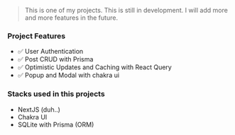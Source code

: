 > This is one of my projects. This is still in development. I will add more and more features in the future.

### Project Features

- ✅ User Authentication
- ✅ Post CRUD with Prisma
- ✅ Optimistic Updates and Caching with React Query
- ✅ Popup and Modal with chakra ui

### Stacks used in this projects

- NextJS (duh..)
- Chakra UI
- SQLite with Prisma (ORM)
